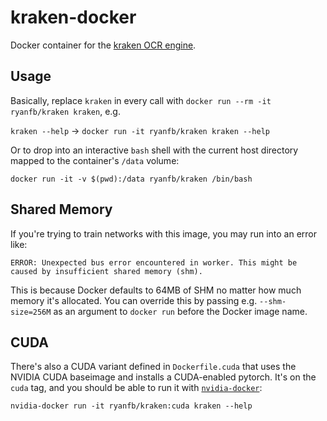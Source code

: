 kraken-docker
=============

Docker container for the [kraken OCR engine](https://github.com/mittagessen/kraken).

## Usage

Basically, replace `kraken` in every call with `docker run --rm -it ryanfb/kraken kraken`, e.g.

`kraken --help` -> `docker run -it ryanfb/kraken kraken --help`

Or to drop into an interactive `bash` shell with the current host directory mapped to the container's `/data` volume:

    docker run -it -v $(pwd):/data ryanfb/kraken /bin/bash

## Shared Memory

If you're trying to train networks with this image, you may run into an error like:

    ERROR: Unexpected bus error encountered in worker. This might be caused by insufficient shared memory (shm).

This is because Docker defaults to 64MB of SHM no matter how much memory it's allocated. You can override this by passing e.g. `--shm-size=256M` as an argument to `docker run` before the Docker image name.

## CUDA

There's also a CUDA variant defined in `Dockerfile.cuda` that uses the NVIDIA CUDA baseimage and installs a CUDA-enabled pytorch. It's on the `cuda` tag, and you should be able to run it with [`nvidia-docker`](https://github.com/NVIDIA/nvidia-docker):

    nvidia-docker run -it ryanfb/kraken:cuda kraken --help
